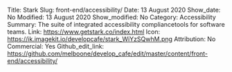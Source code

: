 Title: Stark
Slug: front-end/accessibility/
Date: 13 August 2020
Show_date: No
Modified: 13 August 2020
Show_modified: No
Category: Accessibility
Summary: The suite of integrated accessibility compliancetools for software teams. 
Link: https://www.getstark.co/index.html
Icon: https://ik.imagekit.io/developcafe/stark_WiYzSQwhM.png
Attribution: No
Commercial: Yes
Github_edit_link: https://github.com/melboone/develop_cafe/edit/master/content/front-end/accessibility/